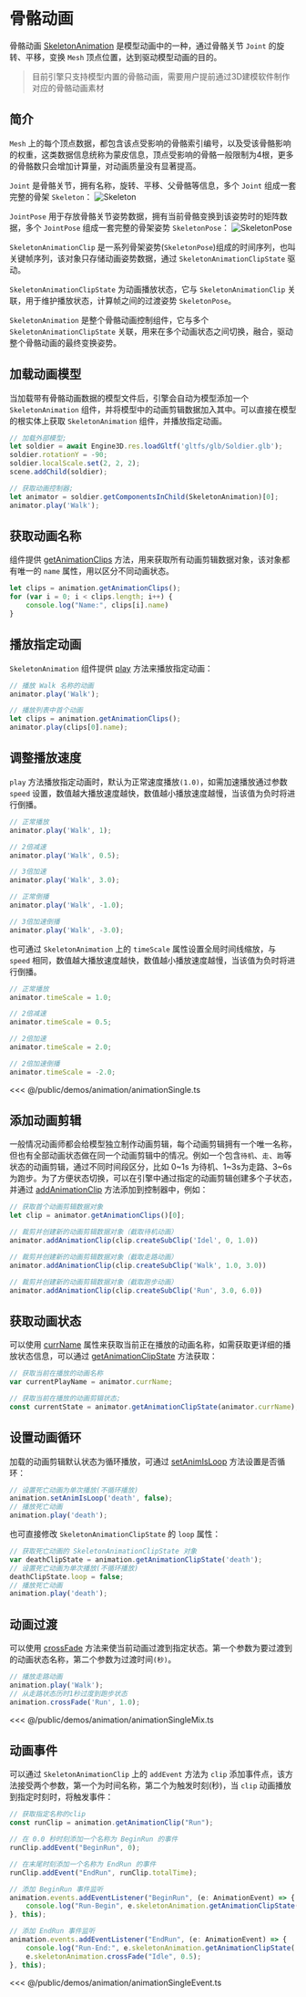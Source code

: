 # 骨骼动画
骨骼动画 [SkeletonAnimation](/api/classes/SkeletonAnimation) 是模型动画中的一种，通过骨骼关节 `Joint` 的旋转、平移，变换 `Mesh` 顶点位置，达到驱动模型动画的目的。

> 目前引擎只支持模型内置的骨骼动画，需要用户提前通过3D建模软件制作对应的骨骼动画素材

## 简介
`Mesh` 上的每个顶点数据，都包含该点受影响的骨骼索引编号，以及受该骨骼影响的权重，这类数据信息统称为蒙皮信息，顶点受影响的骨骼一般限制为4根，更多的骨骼数只会增加计算量，对动画质量没有显著提高。

`Joint` 是骨骼关节，拥有名称，旋转、平移、父骨骼等信息，多个 `Joint` 组成一套完整的骨架 `Skeleton`：
![Skeleton](/images/skeleton.jpg)


`JointPose` 用于存放骨骼关节姿势数据，拥有当前骨骼变换到该姿势时的矩阵数据，多个 `JointPose` 组成一套完整的骨架姿势 `SkeletonPose`：
![SkeletonPose](/images/skeletonpose.jpg)

`SkeletonAnimationClip` 是一系列骨架姿势(`SkeletonPose`)组成的时间序列，也叫关键帧序列，该对象只存储动画姿势数据，通过 `SkeletonAnimationClipState` 驱动。

`SkeletonAnimationClipState` 为动画播放状态，它与 `SkeletonAnimationClip` 关联，用于维护播放状态，计算帧之间的过渡姿势 `SkeletonPose`。

`SkeletonAnimation` 是整个骨骼动画控制组件，它与多个 `SkeletonAnimationClipState` 关联，用来在多个动画状态之间切换，融合，驱动整个骨骼动画的最终变换姿势。


## 加载动画模型
当加载带有骨骼动画数据的模型文件后，引擎会自动为模型添加一个 `SkeletonAnimation` 组件，并将模型中的动画剪辑数据加入其中。可以直接在模型的根实体上获取 `SkeletonAnimation` 组件，并播放指定动画。
```ts
// 加载外部模型;
let soldier = await Engine3D.res.loadGltf('gltfs/glb/Soldier.glb');
soldier.rotationY = -90;
soldier.localScale.set(2, 2, 2);
scene.addChild(soldier);

// 获取动画控制器;
let animator = soldier.getComponentsInChild(SkeletonAnimation)[0];
animator.play('Walk');
```

## 获取动画名称
组件提供 [getAnimationClips](/api/classes/SkeletonAnimation#getanimationclips) 方法，用来获取所有动画剪辑数据对象，该对象都有唯一的 `name` 属性，用以区分不同动画状态。
```ts
let clips = animation.getAnimationClips();
for (var i = 0; i < clips.length; i++) {
    console.log("Name:", clips[i].name)
}
```

## 播放指定动画
`SkeletonAnimation` 组件提供 [play](/api/classes/SkeletonAnimation#play) 方法来播放指定动画：
```ts
// 播放 Walk 名称的动画
animator.play('Walk');

// 播放列表中首个动画
let clips = animation.getAnimationClips();
animator.play(clips[0].name);
```

## 调整播放速度
`play` 方法播放指定动画时，默认为正常速度播放`(1.0)`，如需加速播放通过参数 `speed` 设置，数值越大播放速度越快，数值越小播放速度越慢，当该值为负时将进行倒播。
```ts
// 正常播放
animator.play('Walk', 1);

// 2倍减速
animator.play('Walk', 0.5);

// 3倍加速
animator.play('Walk', 3.0);

// 正常倒播
animator.play('Walk', -1.0);

// 3倍加速倒播
animator.play('Walk', -3.0);
```

也可通过 `SkeletonAnimation` 上的 `timeScale` 属性设置全局时间线缩放，与 `speed` 相同，数值越大播放速度越快，数值越小播放速度越慢，当该值为负时将进行倒播。
```ts
// 正常播放
animator.timeScale = 1.0;

// 2倍减速
animator.timeScale = 0.5;

// 2倍加速
animator.timeScale = 2.0;

// 2倍加速倒播
animator.timeScale = -2.0;
```

<Demo :height="500" src="/demos/animation/animationSingle.ts"></Demo>

<<< @/public/demos/animation/animationSingle.ts
 
## 添加动画剪辑
一般情况动画师都会给模型独立制作动画剪辑，每个动画剪辑拥有一个唯一名称，但也有全部动画状态做在同一个动画剪辑中的情况。例如一个包含`待机`、`走`、`跑`等状态的动画剪辑，通过不同时间段区分，比如 0~1s 为待机、1~3s为走路、3~6s为跑步。为了方便状态切换，可以在引擎中通过指定的动画剪辑创建多个子状态，并通过 [addAnimationClip](/api/classes/SkeletonAnimation#addanimationclip) 方法添加到控制器中，例如：
```ts
// 获取首个动画剪辑数据对象
let clip = animator.getAnimationClips()[0];

// 裁剪并创建新的动画剪辑数据对象（截取待机动画）
animator.addAnimationClip(clip.createSubClip('Idel', 0, 1.0))

// 裁剪并创建新的动画剪辑数据对象（截取走路动画）
animator.addAnimationClip(clip.createSubClip('Walk', 1.0, 3.0))

// 裁剪并创建新的动画剪辑数据对象（截取跑步动画）
animator.addAnimationClip(clip.createSubClip('Run', 3.0, 6.0))
```

## 获取动画状态
可以使用 [currName](/api/classes/SkeletonAnimation#currname) 属性来获取当前正在播放的动画名称，如需获取更详细的播放状态信息，可以通过 [getAnimationClipState](/api/classes/SkeletonAnimation#getanimationclipstate) 方法获取：
```ts
// 获取当前在播放的动画名称
var currentPlayName = animator.currName;

// 获取当前在播放的动画剪辑状态;
const currentState = animator.getAnimationClipState(animator.currName);
```

## 设置动画循环
加载的动画剪辑默认状态为循环播放，可通过 [setAnimIsLoop](/api/classes/SkeletonAnimation#setanimisloop) 方法设置是否循环：
```ts
// 设置死亡动画为单次播放(不循环播放)
animation.setAnimIsLoop('death', false);
// 播放死亡动画
animation.play('death');
```
也可直接修改 `SkeletonAnimationClipState` 的 `loop` 属性：
```ts
// 获取死亡动画的 SkeletonAnimationClipState 对象
var deathClipState = animation.getAnimationClipState('death');
// 设置死亡动画为单次播放(不循环播放)
deathClipState.loop = false;
// 播放死亡动画
animation.play('death');
```

## 动画过渡
可以使用 [crossFade](/api/classes/SkeletonAnimation#crossfade) 方法来使当前动画过渡到指定状态。第一个参数为要过渡到的动画状态名称，第二个参数为过渡时间`(秒)`。
```ts
// 播放走路动画
animation.play('Walk');
// 从走路状态历时1秒过度到跑步状态
animation.crossFade('Run', 1.0);
```

<Demo :height="500" src="/demos/animation/animationSingleMix.ts"></Demo>

<<< @/public/demos/animation/animationSingleMix.ts
 
## 动画事件
可以通过 `SkeletonAnimationClip` 上的 `addEvent` 方法为 `clip` 添加事件点，该方法接受两个参数，第一个为时间名称，第二个为触发时刻(秒)，当 `clip` 动画播放到指定时刻时，将触发事件：
```ts
// 获取指定名称的clip
const runClip = animation.getAnimationClip("Run");

// 在 0.0 秒时刻添加一个名称为 BeginRun 的事件
runClip.addEvent("BeginRun", 0);

// 在末尾时刻添加一个名称为 EndRun 的事件
runClip.addEvent("EndRun", runClip.totalTime);

// 添加 BeginRun 事件监听
animation.events.addEventListener("BeginRun", (e: AnimationEvent) => {
    console.log("Run-Begin", e.skeletonAnimation.getAnimationClipState('Run').time)
}, this);

// 添加 EndRun 事件监听
animation.events.addEventListener("EndRun", (e: AnimationEvent) => {
    console.log("Run-End:", e.skeletonAnimation.getAnimationClipState('Run').time)
    e.skeletonAnimation.crossFade("Idle", 0.5);
}, this);
```
<Demo :height="500" src="/demos/animation/animationSingleEvent.ts"></Demo>

<<< @/public/demos/animation/animationSingleEvent.ts
 